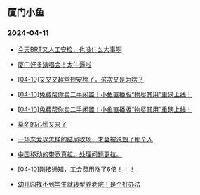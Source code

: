 ## 厦门小鱼 
### 2024-04-11

+ [今天BRT又人工安检，也没什么大事啊](http://bbs.xmfish.com/read-htm-tid-18173538.html)

+ [厦门好多演唱会！太牛逼啦](http://bbs.xmfish.com/read-htm-tid-18173424.html)

+ [[04-10]又又又超常规安检了，这次又是为啥？](http://bbs.xmfish.com/read-htm-tid-18173393.html)

+ [[04-10]免费帮你卖二手闲置！小鱼直播版“物尽其用”重磅上线！](http://bbs.xmfish.com/read-htm-tid-18173732.html)

+ [[04-10]免费帮你卖二手闲置！小鱼直播版“物尽其用”重磅上线！](http://bbs.xmfish.com/read-htm-tid-18173492.html)

+ [莫名的心慌又来了](http://bbs.xmfish.com/read-htm-tid-18173410.html)

+ [一场恋爱以怎样的结局收场，才会被说毁了那个人](http://bbs.xmfish.com/read-htm-tid-18173385.html)

+ [中国移动的带宽真拉。处理问题更拉。](http://bbs.xmfish.com/read-htm-tid-18173319.html)

+ [[04-10]刚接通知，工会费用涨了6倍！！！](http://bbs.xmfish.com/read-htm-tid-18173764.html)

+ [幼儿园找不到学生就转型养老院！是个好办法](http://bbs.xmfish.com/read-htm-tid-18173443.html)


